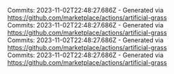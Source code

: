 Commits: 2023-11-02T22:48:27.686Z - Generated via https://github.com/marketplace/actions/artificial-grass
<br>
Commits: 2023-11-02T22:48:27.686Z - Generated via https://github.com/marketplace/actions/artificial-grass
<br>
Commits: 2023-11-02T22:48:27.686Z - Generated via https://github.com/marketplace/actions/artificial-grass
<br>
Commits: 2023-11-02T22:48:27.686Z - Generated via https://github.com/marketplace/actions/artificial-grass
<br>
